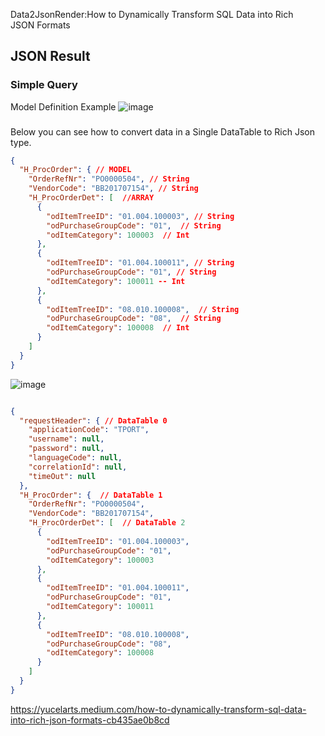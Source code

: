 Data2JsonRender:How to Dynamically Transform SQL Data into Rich JSON Formats


## JSON Result

### Simple Query 

Model Definition Example
![image](https://github.com/user-attachments/assets/3c63a4a3-2e4e-450f-bcc5-4d6211937f37)

###

Below you can see how to convert data in a Single DataTable to Rich Json type.

```json
{
  "H_ProcOrder": { // MODEL
    "OrderRefNr": "PO0000504", // String
    "VendorCode": "BB201707154", // String
    "H_ProcOrderDet": [  //ARRAY
      {
        "odItemTreeID": "01.004.100003", // String
        "odPurchaseGroupCode": "01",  // String
        "odItemCategory": 100003  // Int
      },
      {
        "odItemTreeID": "01.004.100011", // String
        "odPurchaseGroupCode": "01", // String
        "odItemCategory": 100011 -- Int
      },
      {
        "odItemTreeID": "08.010.100008",  // String
        "odPurchaseGroupCode": "08",  // String
        "odItemCategory": 100008  // Int
      }
    ]
  }
}

```

![image](https://github.com/user-attachments/assets/929a1545-799a-4f0e-a808-24c049dc7721)


```json

{
  "requestHeader": { // DataTable 0
    "applicationCode": "TPORT",
    "username": null,
    "password": null,
    "languageCode": null,
    "correlationId": null,
    "timeOut": null
  },
  "H_ProcOrder": {  // DataTable 1
    "OrderRefNr": "PO0000504",
    "VendorCode": "BB201707154",
    "H_ProcOrderDet": [  // DataTable 2
      {
        "odItemTreeID": "01.004.100003",
        "odPurchaseGroupCode": "01",
        "odItemCategory": 100003
      },
      {
        "odItemTreeID": "01.004.100011",
        "odPurchaseGroupCode": "01",
        "odItemCategory": 100011
      },
      {
        "odItemTreeID": "08.010.100008",
        "odPurchaseGroupCode": "08",
        "odItemCategory": 100008
      }
    ]
  }
}
```
https://yucelarts.medium.com/how-to-dynamically-transform-sql-data-into-rich-json-formats-cb435ae0b8cd
